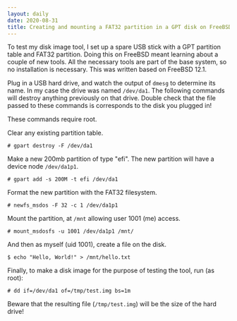 ```yaml
---
layout: daily
date: 2020-08-31
title: Creating and mounting a FAT32 partition in a GPT disk on FreeBSD
---
```


To test my disk image tool, I set up a spare USB stick with a GPT partition
table and FAT32 partition. Doing this on FreeBSD meant learning about a couple of
new tools. All the necessary tools are part of the base system, so no installation
is necessary. This was written based on FreeBSD 12.1.

Plug in a USB hard drive, and watch the output of `dmesg` to determine its name.
In my case the drive was named `/dev/da1`. The following commands will destroy anything
previously on that drive. Double check that the file passed to these commands is
corresponds to the disk you plugged in!

These commands require root.

Clear any existing partition table.
```
# gpart destroy -F /dev/da1
```

Make a new 200mb partition of type "efi".
The new partition will have a device node `/dev/da1p1`.
```
# gpart add -s 200M -t efi /dev/da1
```

Format the new partition with the FAT32 filesystem.
```
# newfs_msdos -F 32 -c 1 /dev/da1p1
```

Mount the partition, at `/mnt` allowing user 1001 (me) access.
```
# mount_msdosfs -u 1001 /dev/da1p1 /mnt/
```

And then as myself (uid 1001), create a file on the disk.
```
$ echo "Hello, World!" > /mnt/hello.txt
```

Finally, to make a disk image for the purpose of testing the tool, run (as root):
```
# dd if=/dev/da1 of=/tmp/test.img bs=1m
```

Beware that the resulting file (`/tmp/test.img`) will be the size of the hard drive!
